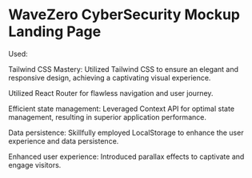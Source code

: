 # WaveZero CyberSecurity Mockup Landing Page

Used:

Tailwind CSS Mastery: Utilized Tailwind CSS to ensure
an elegant and responsive design, achieving a
captivating visual experience.

Utilized React Router for flawless navigation and user
journey.

Efficient state management: Leveraged Context API
for optimal state management, resulting in superior
application performance.

Data persistence: Skillfully employed LocalStorage to
enhance the user experience and data persistence.

Enhanced user experience: Introduced parallax effects
to captivate and engage visitors.
